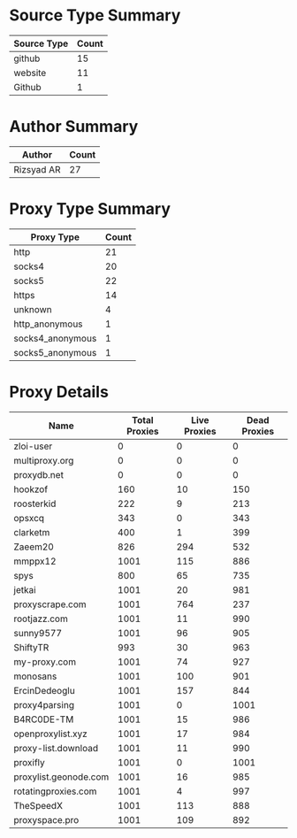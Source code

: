 # Source Type Summary

| Source Type | Count |
|-------------|-------|
| github | 15 |
| website | 11 |
| Github | 1 |


# Author Summary

| Author | Count |
|--------|-------|
| Rizsyad AR | 27 |


# Proxy Type Summary

| Proxy Type | Count |
|------------|-------|
| http | 21 |
| socks4 | 20 |
| socks5 | 22 |
| https | 14 |
| unknown | 4 |
| http_anonymous | 1 |
| socks4_anonymous | 1 |
| socks5_anonymous | 1 |


# Proxy Details

| Name | Total Proxies | Live Proxies | Dead Proxies |
|------|---------------|--------------|---------------|
| zloi-user | 0 | 0 | 0 |
| multiproxy.org | 0 | 0 | 0 |
| proxydb.net | 0 | 0 | 0 |
| hookzof | 160 | 10 | 150 |
| roosterkid | 222 | 9 | 213 |
| opsxcq | 343 | 0 | 343 |
| clarketm | 400 | 1 | 399 |
| Zaeem20 | 826 | 294 | 532 |
| mmppx12 | 1001 | 115 | 886 |
| spys | 800 | 65 | 735 |
| jetkai | 1001 | 20 | 981 |
| proxyscrape.com | 1001 | 764 | 237 |
| rootjazz.com | 1001 | 11 | 990 |
| sunny9577 | 1001 | 96 | 905 |
| ShiftyTR | 993 | 30 | 963 |
| my-proxy.com | 1001 | 74 | 927 |
| monosans | 1001 | 100 | 901 |
| ErcinDedeoglu | 1001 | 157 | 844 |
| proxy4parsing | 1001 | 0 | 1001 |
| B4RC0DE-TM | 1001 | 15 | 986 |
| openproxylist.xyz | 1001 | 17 | 984 |
| proxy-list.download | 1001 | 11 | 990 |
| proxifly | 1001 | 0 | 1001 |
| proxylist.geonode.com | 1001 | 16 | 985 |
| rotatingproxies.com | 1001 | 4 | 997 |
| TheSpeedX | 1001 | 113 | 888 |
| proxyspace.pro | 1001 | 109 | 892 |
